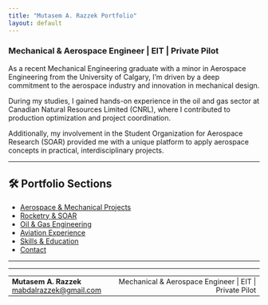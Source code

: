 ```yaml
---
title: "Mutasem A. Razzek Portfolio"
layout: default
---
```


### **Mechanical & Aerospace Engineer | EIT | Private Pilot**

As a recent Mechanical Engineering graduate with a minor in Aerospace Engineering from the University of Calgary, I’m driven by a deep commitment to the aerospace industry and innovation in mechanical design.

During my studies, I gained hands-on experience in the oil and gas sector at Canadian Natural Resources Limited (CNRL), where I contributed to production optimization and project coordination.

Additionally, my involvement in the Student Organization for Aerospace Research (SOAR) provided me with a unique platform to apply aerospace concepts in practical, interdisciplinary projects.

---

## 🛠️ Portfolio Sections

- [Aerospace & Mechanical Projects](projects/aerospace-mechanical.md)
- [Rocketry & SOAR](projects/soar.md)
- [Oil & Gas Engineering](projects/oil-gas.md)
- [Aviation Experience](projects/aviation.md)
- [Skills & Education](skills.md)
- [Contact](mailto:mabdalrazzek@gmail.com)

---

<hr>

<table style="width:100%; font-size: 0.9rem;">
  <tr>
    <td>
      <strong>Mutasem A. Razzek</strong><br>
      <a href="mailto:mabdalrazzek@gmail.com">mabdalrazzek@gmail.com</a>
    </td>
    <td style="text-align:right;">
      Mechanical & Aerospace Engineer | EIT | Private Pilot
    </td>
  </tr>
</table>


